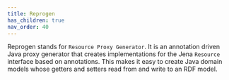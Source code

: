 ```yaml
---
title: Reprogen
has_children: true
nav_order: 40
---
```


Reprogen stands for `Resource Proxy Generator`. It is an annotation driven Java proxy generator that creates implementations for the Jena `Resource` interface based on annotations.
This makes it easy to create Java domain models whose getters and setters read from and write to an RDF model.
